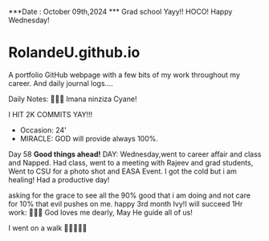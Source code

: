 ***Date : October 09th,2024 *** Grad school Yayy!! HOCO! Happy Wednesday!
# RolandeU.github.io

A portfolio GitHub webpage with a few bits of my work throughout my career. And daily journal logs....

Daily Notes:
💚🙏🏾 Imana ninziza Cyane! 

I HIT 2K COMMITS YAY!!!

- Occasion: 24'
- MIRACLE: GOD will provide always 100%.

Day 58 **Good things ahead!** 
DAY: Wednesday,went to career affair and class and Napped. Had class, went to a meeting with Rajeev and grad students, Went to CSU for a photo shot and EASA Event.
I got the cold but i am healing! Had a productive day!


asking for the grace to see all the 90% good that i am doing and not care for 10% that evil pushes on me.
happy 3rd month Ivy!I will succeed
1Hr work: 💚💚💚
God loves me dearly, May He guide all of  us!

I went on a walk 💚💚💚💚💚
